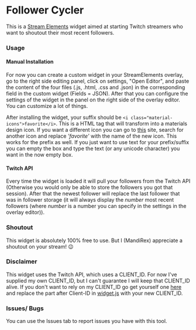 # Follower Cycler
This is a [Stream Elements](https://streamelements.com/) widget aimed at starting Twitch streamers who want to shoutout their most recent followers.

### Usage
#### Manual Installation
For now you can create a custom widget in your StreamElements overlay, go to the right side editing panel, click on settings, "Open Editor", and paste the content of the four files (.js, .html, .css and .json) in the corresponding field in the custom widget (Fields = JSON).
After that you can configure the settings of the widget in the panel on the right side of the overlay editor.
You can customize a lot of things.

After installing the widget, your suffix should be `<i class="material-icons">favorite</i>`. This is a HTML tag that will transform into a materials design icon.
If you want a different icon you can go to [this](https://material.io/resources/icons/?style=baseline) site, search for another icon and replace *'favorite'* with the name of the new icon.
This works for the prefix as well.
If you just want to use text for your prefix/suffix you can empty the box and type the text (or any unicode character) you want in the now empty box.

#### Twitch API
Every time the widget is loaded it will pull your followers from the Twitch API (Otherwise you would only be able to store the followers you got that session). 
After that the newest follower will replace the last follower that was in follower storage (it will always display the *number* most recent followers (where *number* is a number you can specify in the settings in the overlay editor)).

### Shoutout
This widget is absolutely 100% free to use. But I (MandiRex) appreciate a shoutout on your stream! 😉

### Disclaimer
This widget uses the Twitch API, which uses a CLIENT_ID. For now I've supplied my own CLIENT_ID, but I can't guarantee I will keep that CLIENT_ID alive.
If you don't want to rely on my CLIENT_ID go get yourself one [here](https://dev.twitch.tv/console/apps) and replace the part after Client-ID in [widget.js](widget.js) with your new CLIENT_ID.

### Issues/ Bugs
You can use the Issues tab to report issues you have with this tool.

